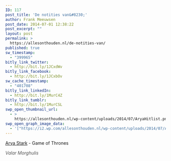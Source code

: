```yaml
---
ID: 117
post_title: 'De notities van&#8230;'
author: Frank Meeuwsen
post_date: 2014-07-01 12:38:22
post_excerpt: ""
layout: post
permalink: >
  https://allesonthouden.nl/de-notities-van/
published: true
sw_timestamp:
  - "399965"
bitly_link_twitter:
  - http://bit.ly/1JCxdWv
bitly_link_facebook:
  - http://bit.ly/1JCxbOv
sw_cache_timestamp:
  - "401708"
bitly_link_linkedIn:
  - http://bit.ly/1MurC4Z
bitly_link_tumblr:
  - http://bit.ly/1MurCSL
swp_open_thumbnail_url:
  - >
    https://allesonthouden.nl/wp-content/uploads/2014/07/AryaHitlist.png
swp_open_graph_image_data:
  - '["https://i2.wp.com/allesonthouden.nl/wp-content/uploads/2014/07/AryaHitlist.png?fit=750%2C412&ssl=1",750,412,false]'
---
```

<a href="http://en.wikipedia.org/wiki/Arya_Stark">Arya Stark</a> - Game of Thrones

<em><span style="color: #545454;">Valar Morghulis</span></em>